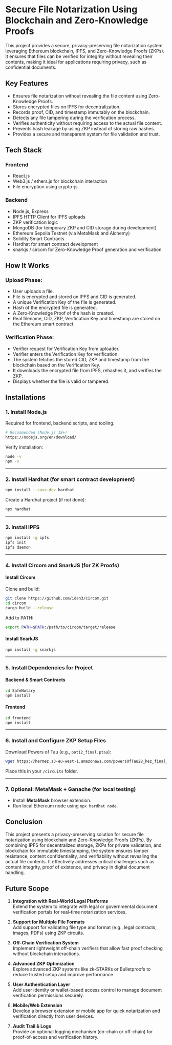 # Secure File Notarization Using Blockchain and Zero-Knowledge Proofs

This project provides a secure, privacy-preserving file notarization system leveraging Ethereum blockchain, IPFS, and Zero-Knowledge Proofs (ZKPs). It ensures that files can be verified for integrity without 
revealing their contents, making it ideal for applications requiring privacy, such as confidential documents.

## Key Features

- Ensures file notarization without revealing the file content using Zero-Knowledge Proofs.
- Stores encrypted files on IPFS for decentralization.
- Records proof, CID, and timestamp immutably on the blockchain.
- Detects any file tampering during the verification process.
- Verifies authenticity without requiring access to the actual file content.
- Prevents hash leakage by using ZKP instead of storing raw hashes.
- Provides a secure and transparent system for file validation and trust.

## Tech Stack

### Frontend
- React.js
- Web3.js / ethers.js for blockchain interaction
- File encryption using crypto-js

### Backend
- Node.js, Express
- IPFS HTTP Client for IPFS uploads
- ZKP verification logic
- MongoDB (for temporary ZKP and CID storage during development)
- Ethereum Sepolia Testnet (via MetaMask and Alchemy)
- Solidity Smart Contracts
- Hardhat for smart contract development
- snarkjs / circom for Zero-Knowledge Proof generation and verification

## How It Works

### Upload Phase:

- User uploads a file.
- File is encrypted and stored on IPFS and CID is generated.
- A unique Verification Key of the file is generated. 
- Hash of the encrypted file is generated.
- A Zero-Knowledge Proof of the hash is created.
- Real filename, CID, ZKP, Verification Key and timestamp are stored on the Ethereum smart contract.

### Verification Phase:
- Verifier request for Verification Key from uploader.
- Verifier enters the Verification Key for verification.
- The system fetches the stored CID, ZKP and timestamp from the blockchain based on the Verification Key.
- It downloads the encrypted file from IPFS, rehashes it, and verifies the ZKP.
- Displays whether the file is valid or tampered.

## Installations

### **1. Install Node.js**
Required for frontend, backend scripts, and tooling.

```bash
# Recommended (Node.js 18+)
https://nodejs.org/en/download/
```

Verify installation:
```bash
node -v
npm -v
```

---

### **2. Install Hardhat (for smart contract development)**

```bash
npm install --save-dev hardhat
```

Create a Hardhat project (if not done):
```bash
npx hardhat
```

---

### **3. Install IPFS**

```bash
npm install -g ipfs
ipfs init
ipfs daemon
```


---

### **4. Install Circom and SnarkJS (for ZK Proofs)**

#### **Install Circom**
Clone and build:
```bash
git clone https://github.com/iden3/circom.git
cd circom
cargo build --release
```

Add to PATH:
```bash
export PATH=$PATH:/path/to/circom/target/release
```

#### **Install SnarkJS**
```bash
npm install -g snarkjs
```

---

### **5. Install Dependencies for Project**

#### **Backend & Smart Contracts**
```bash
cd SafeNotary
npm install
```

#### **Frontend**
```bash
cd frontend
npm install
```

---

### **6. Install and Configure ZKP Setup Files**
Download Powers of Tau (e.g., `pot12_final.ptau`):
```bash
wget https://hermez.s3-eu-west-1.amazonaws.com/powersOfTau28_hez_final_12.ptau -O pot12_final.ptau
```

Place this in your `/circuits` folder.

---

### **7. Optional: MetaMask + Ganache (for local testing)**
- Install **MetaMask** browser extension.
- Run local Ethereum node using `npx hardhat node`.


## **Conclusion**

This project presents a privacy-preserving solution for secure file notarization using blockchain and Zero-Knowledge Proofs (ZKPs). By combining IPFS for decentralized storage, ZKPs for private validation, and blockchain for immutable timestamping, the system ensures tamper resistance, content confidentiality, and verifiability without revealing the actual file contents. It effectively addresses critical challenges such as content integrity, proof of existence, and privacy in digital document handling.


## **Future Scope**

1. **Integration with Real-World Legal Platforms**  
   Extend the system to integrate with legal or governmental document verification portals for real-time notarization services.

2. **Support for Multiple File Formats**  
   Add support for validating file type and format (e.g., legal contracts, images, PDFs) using ZKP circuits.

3. **Off-Chain Verification System**  
   Implement lightweight off-chain verifiers that allow fast proof checking without blockchain interactions.

4. **Advanced ZKP Optimization**  
   Explore advanced ZKP systems like zk-STARKs or Bulletproofs to reduce trusted setup and improve performance.

5. **User Authentication Layer**  
   Add user identity or wallet-based access control to manage document verification permissions securely.

6. **Mobile/Web Extension**  
   Develop a browser extension or mobile app for quick notarization and verification directly from user devices.

7. **Audit Trail & Logs**  
   Provide an optional logging mechanism (on-chain or off-chain) for proof-of-access and verification history.
